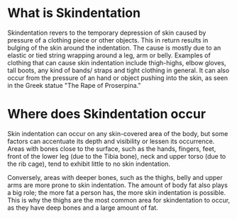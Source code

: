 # What is Skindentation
Skindentation revers to the temporary depression of skin caused by pressure of a clothing piece or other objects. This in return results in bulging of the skin around the indentation. The cause is mostly due to an elastic or tied string wrapping around a leg, arm or belly. Examples of clothing that can cause skin indentation include thigh-highs, elbow gloves, tall boots, any kind of bands/ straps and tight clothing in general. It can also occur from the pressure of an hand or object pushing into the skin, as seen in the Greek statue "The Rape of Proserpina."

# Where does Skindentation occur
Skin indentation can occur on any skin-covered area of the body, but some factors can accentuate its depth and visibility or lessen its occurrence. Areas with bones close to the surface, such as the hands, fingers, feet, front of the lower leg (due to the Tibia bone), neck and upper torso (due to the rib cage), tend to exhibit little to no skin indentation.

Conversely, areas with deeper bones, such as the thighs, belly and upper arms are more prone to skin indentation. The amount of body fat also plays a big role; the more fat a person has, the more skin indentation is possible. This is why the thighs are the most common area for skindentation to occur, as they have deep bones and a large amount of fat.